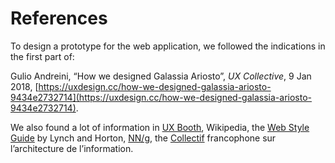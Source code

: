 # References

To design a prototype for the web application, we followed the indications in the first part of:

Gulio Andreini, “How we designed Galassia Ariosto”, _UX Collective_, 9 Jan 2018, [https://uxdesign.cc/how-we-designed-galassia-ariosto-9434e2732714](https://uxdesign.cc/how-we-designed-galassia-ariosto-9434e2732714).

We also found a lot of information in [UX Booth](https://www.uxbooth.com/), Wikipedia, the [Web Style Guide](https://webstyleguide.com/) by Lynch and Horton, [NN/g](https://www.nngroup.com/), the [Collectif](https://archinfo.umontreal.ca) francophone sur l’architecture de l’information.

